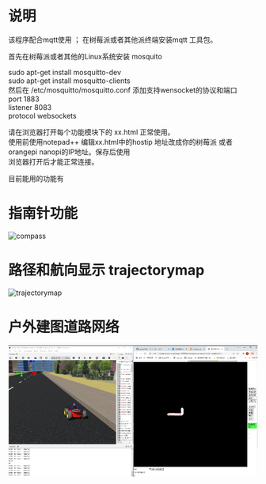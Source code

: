 #  说明
该程序配合mqtt使用 ；
在树莓派或者其他派终端安装mqtt 工具包。  

首先在树莓派或者其他的Linux系统安装 mosquito  

sudo apt-get install mosquitto-dev  
sudo apt-get install mosquitto-clients  
然后在 /etc/mosquitto/mosquitto.conf  添加支持wensocket的协议和端口  
port 1883  
listener 8083  
protocol websockets  

请在浏览器打开每个功能模块下的 xx.html 正常使用。  
使用前使用notepad++  编辑xx.html中的hostip 地址改成你的树莓派 或者 orangepi  nanopi的IP地址。保存后使用   
浏览器打开后才能正常连接。

目前能用的功能有  
# 指南针功能  
![compass](https://pic2.zhimg.com/v2-b5a9d596113bdbfc3550533f12df0295_r.jpg)  
# 路径和航向显示 trajectorymap
![trajectorymap](https://pic3.zhimg.com/v2-84c0dfa714909f703525771918b2e64e_r.jpg)  
#  户外建图道路网络
![compass](https://github.com/horo2016/easyMQOS/blob/main/web/%E5%BE%AE%E4%BF%A1%E6%88%AA%E5%9B%BE_20230608102444.png)  


